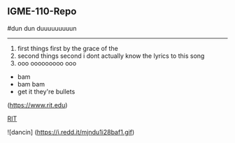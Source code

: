 ## IGME-110-Repo
#dun dun duuuuuuuuun

---

1. first things first by the grace of the
2. second things second i dont actually know the lyrics to this song
3. ooo ooooooooo ooo

- bam
- bam bam
- get it they're bullets

(https://www.rit.edu)

[RIT](https://www.rit.edu)

![dancin] (https://i.redd.it/mjndu1i28baf1.gif)
